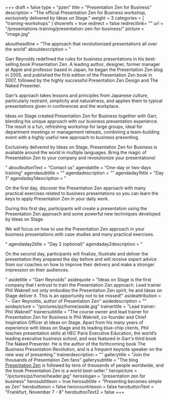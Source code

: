 +++
draft		= false
type		= "pzen"
title		= "Presentation Zen for Business"
description = "The official Presentation Zen for Business workshop, exclusively delivered by Ideas on Stage."
weight		= 3
categories	= [ "training-workshops" ]
showrefs	= true
redirect	= false
redirectlink= ""
url 			= "/presentations-training/presentation-zen-for-business/"
picture		= "image.jpg"

aboutheadline    = "The approach that revolutionized presentations all over the world"
aboutdescription = "<p>Garr Reynolds redefined the rules for business presentations in his best-selling book Presentation Zen. A leading author, designer, former manager at Apple and professor based in Japan, he began the Presentation Zen blog in 2005, and published the first edition of the Presentation Zen book in 2007, followed by the highly successful Presentation Zen Design and The Naked Presenter.</p><p>Garr’s approach takes lessons and principles from Japanese culture, particularly restraint, simplicity and naturalness, and applies them to typical presentations given in conferences and the workplace.</p><p>Ideas on Stage created Presentation Zen for Business together with Garr, blending his unique approach with our business presentation experience. The result is a fun, refreshing workshop for large groups, ideal for department meetings or management retreats, combining a team-building event with a highly useful new approach to business presenting.</p><p>Exclusively delivered by Ideas on Stage, Presentation Zen for Business is available around the world in multiple languages. Bring the magic of Presentation Zen to your company and revolutionize your presentations!</p>"
aboutbuttonText  = "Contact us"
agendatitle    = "One-day or two-days training"
agendasubtitle = ""
agendadescription = ""
agendaday1title = "Day 1"
agendaday1description = "<p>On the first day, discover the Presentation Zen approach with many practical exercises related to business presentations so you can learn the keys to apply Presentation Zen in your daily work.</p><p>During this first day, participants will create a presentation using the Presentation Zen approach and some powerful new techniques developed by Ideas on Stage.</p><p>We will focus on how to use the Presentation Zen approach in your business presentations with case studies and many practical exercises.</p>"
agendaday2title = "Day 2 (optional)"
agendaday2description = "<p><p>On the second day, participants will finalize, illustrate and deliver the presentation they prepared the day before and will receive expert advice from our coaches on how to improve their delivery and make a stronger impression on their audiences.</p>"
asidetitle    = "Garr Reynolds"
asidequote = "Ideas on Stage is the first company that I entrust to train the Presentation Zen approach. Lead trainer Phil Waknell not only embodies the Presentation Zen spirit, he and Ideas on Stage deliver it. This is an opportunity not to be missed!"
asideattribution	= "− Garr Reynolds, author of Presentation Zen"
asidedescription = ""
asidepicture = "/pictures/pz/home/aside.jpg"
trainertitle    = "Lead trainer: Phil Waknell"
trainersubtitle = "The course owner and lead trainer for Presentation Zen for Business is Phil Waknell, co-founder and Chief Inspiration Officer at Ideas on Stage. Apart from his many years of experience with Ideas on Stage and its leading blue-chip clients, Phil teaches presentation skills at HEC Paris Executive Education, the world’s leading executive business school, and was featured in Garr’s third book The Naked Presenter. He is the author of the forthcoming book The Business Presentation Revolution, and is a frequent keynote speaker on the new way of presenting."
trainerdescription = ""
gallerytitle    = "Join the thousands of Presentation Zen fans"
gallerysubtitle = "The blog [Presentation Zen](http://www.presentationzen.com/) is followed by tens of thousands of people worldwide, and the book Presentation Zen is a world best-seller."
heropicture	    = "/pictures/pz/home/header.jpg"
heroslogan      = "presentation<span class='zengray zenregular'> zen</span><span class='zenregular'> for business</span>"
herosubtitleon  = true
herosubtitle    = "Presenting becomes simple as Zen"
herobuttonon    = false
herocountrieson = false
herobuttonText  = "Frankfurt, November 7 - 8"
herobuttonText2	= false
+++
